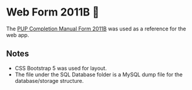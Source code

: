# Web Form 2011B 📝
The [PUP Completion Manual Form 2011B](https://www.pup.edu.ph/downloads/files/PUPCompletionForm2011B.pdf) was used as a reference for the web app.

## Notes
- CSS Bootstrap 5 was used for layout.
- The file under the SQL Database folder is a MySQL dump file for the database/storage structure.
